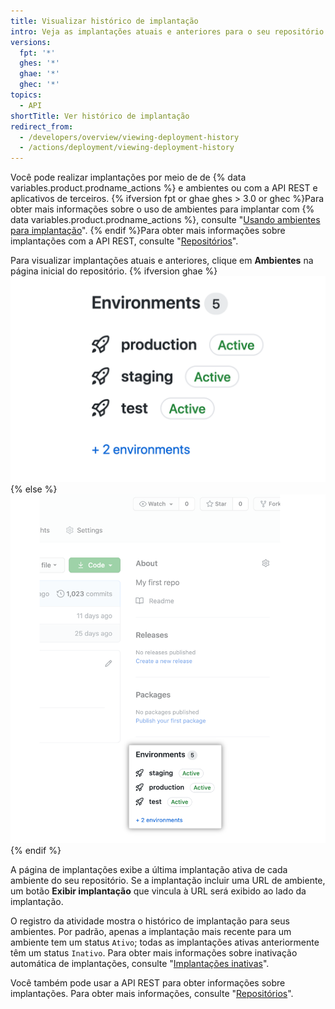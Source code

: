 ```yaml
---
title: Visualizar histórico de implantação
intro: Veja as implantações atuais e anteriores para o seu repositório.
versions:
  fpt: '*'
  ghes: '*'
  ghae: '*'
  ghec: '*'
topics:
  - API
shortTitle: Ver histórico de implantação
redirect_from:
  - /developers/overview/viewing-deployment-history
  - /actions/deployment/viewing-deployment-history
---
```



Você pode realizar implantações por meio de de {% data variables.product.prodname_actions %} e ambientes ou com a API REST e aplicativos de terceiros. {% ifversion fpt or ghae ghes > 3.0 or ghec %}Para obter mais informações sobre o uso de ambientes para implantar com {% data variables.product.prodname_actions %}, consulte "[Usando ambientes para implantação](/actions/deployment/using-environments-for-deployment)". {% endif %}Para obter mais informações sobre implantações com a API REST, consulte "[Repositórios](/rest/reference/repos#deployments)".

Para visualizar implantações atuais e anteriores, clique em **Ambientes** na página inicial do repositório.
{% ifversion ghae %}
![Ambientes](/assets/images/enterprise/2.22/environments-sidebar.png){% else %}
![Environments](/assets/images/environments-sidebar.png){% endif %}

A página de implantações exibe a última implantação ativa de cada ambiente do seu repositório. Se a implantação incluir uma URL de ambiente, um botão **Exibir implantação** que vincula à URL será exibido ao lado da implantação.

O registro da atividade mostra o histórico de implantação para seus ambientes. Por padrão, apenas a implantação mais recente para um ambiente tem um status `Ativo`; todas as implantações ativas anteriormente têm um status `Inativo`. Para obter mais informações sobre inativação automática de implantações, consulte "[Implantações inativas](/rest/reference/deployments#inactive-deployments)".

Você também pode usar a API REST para obter informações sobre implantações. Para obter mais informações, consulte "[Repositórios](/rest/reference/repos#deployments)".
